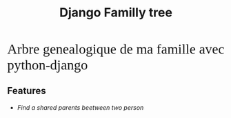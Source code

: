 <h1 align="center">Django Familly tree</h1>
<br>
<p><font size="6" face="calibri" >Arbre genealogique de ma famille avec python-django</font></p>

## Features

- *Find a shared parents beetween two person*